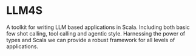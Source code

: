 # LLM4S

A toolkit for writing LLM based applications in Scala. Including both basic few shot calling, tool calling and agentic style.
Harnessing the power of types and Scala we can provide a robust framework for all levels of applications.
